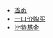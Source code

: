 * [首页](/)
* [一口价购买](https://mi.aliyun.com/detail/online.html?domainName=qkledu.com)
* [比特基金](https://mi.aliyun.com/detail/online.html?domainName=bitefund.com)
